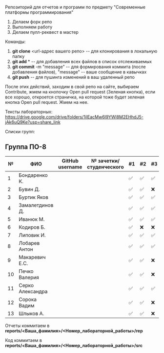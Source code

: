Репозиторий для отчетов и программ по предмету "Современные платформы программирования"

1. Делаем форк репо
1. Выполняем работу
1. Делаем пулл-реквест в мастер

Команды:
1. **git clone** <url-адрес вашего репо> -- для клонирования в локальную папку
1. **git add** * -- для добавления всех файлов в список отслеживаемых
1. **git commit** -m "message" -- для формирования коммита (после добавления файлов), "message" -- ваше сообщение в кавычках
1. **git push** -- для пушинга изменений в ваш удаленный репо

После этих действий, заходим в свой репо на сайте, выбираем Contribute, жмем на кнопочку Open pull request (Зеленая кнопка), если все хорошо, откроется страничка, на которой тоже будет зеленая кнопка Open pull request. Жмем на нее.

Тексты лабораторных: https://drive.google.com/drive/folders/1ilEacMw6l9YWl8M2EHhdJ5-jAk6uQ9Ke?usp=share_link

Списки групп:

## Группа ПО-8

|№|ФИО|GitHub username|№ зачетки/студенческого|#1|#2|#3|#4|#5|#6|#7|
|---|---|---|---|---|---|---|---|---|---|---|
|1|Бондаренко К.|||✅|✅|✅|✅|✅|✅|✅|:x:|
|2|Бувин Д.|||✅|✅|:x:|:x:|:x:|:x:|:x:|:x:|
|3|Буртик Яков|||✅|✅|✅|:x:|:x:|:x:|:x:|
|4|Замалетдинов Д.|||✅|✅|✅|✅|:x:|:x:|:x:|
|5|Иванюк М.|||✅|✅|✅|✅|✅|:x:|:x:|:x:|
|6|Кодиров Б.|||✅|:x:|:x:|:x:|:x:|:x:|:x:|:x:|
|7|Липовик И.|||✅|✅|✅|:x:|:x:|:x:|:x:|:x:|
|8|Лобарев Антон|||✅|✅|✅|:x:|:x:|:x:|:x:|
|9|Макаревич Е.C.|||✅|✅|:x:|:x:|:x:|:x:|:x:|
|10|Печко Валерия|||✅|✅|:x:|:x:|:x:|:x:|:x:|
|11|Серко Александра|||✅|✅|✅|✅|:x:|:x:|✅|✅|
|12|Сорока Вадим|||✅|✅|:x:|:x:|:x:|:x:|:x:|:x:|
|13|Шлыков А.|||✅|✅|:x:|:x:|:x:|:x:|✅|

Отчеты коммитаем в **reports/<Ваша_фамилия>/<Номер_лабораторной_работы>/rep**

Код коммитаем в **reports/<Ваша_фамилия>/<Номер_лабораторной_работы>/src**
